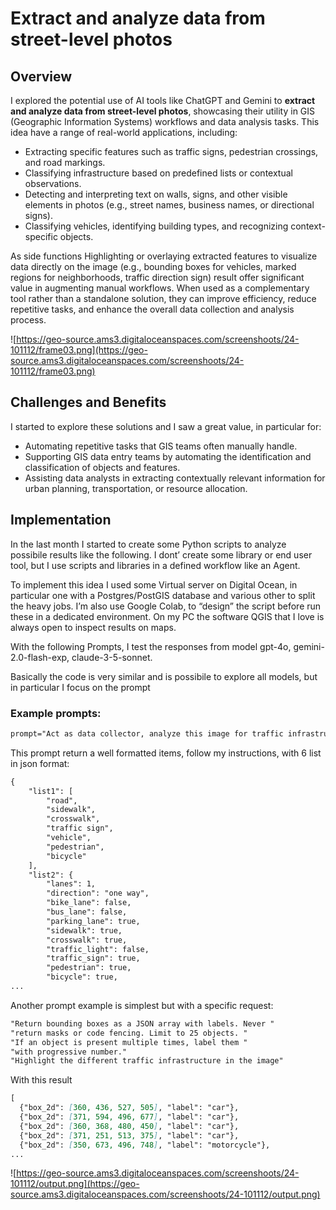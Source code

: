 # Extract and analyze data from street-level photos

## Overview

I explored the potential use of AI tools like ChatGPT and Gemini to **extract and analyze data from street-level photos**, showcasing their utility in GIS (Geographic Information Systems) workflows and data analysis tasks. This idea have a range of real-world applications, including:

- Extracting specific features such as traffic signs, pedestrian crossings, and road markings.
- Classifying infrastructure based on predefined lists or contextual observations.
- Detecting and interpreting text on walls, signs, and other visible elements in photos (e.g., street names, business names, or directional signs).
- Classifying vehicles, identifying building types, and recognizing context-specific objects.

As side functions Highlighting or overlaying extracted features to visualize data directly on the image  (e.g., bounding boxes for vehicles, marked regions for neighborhoods, traffic direction sign) result offer significant value in augmenting manual workflows. When used as a complementary tool rather than a standalone solution, they can improve efficiency, reduce repetitive tasks, and enhance the overall data collection and analysis process.

![https://geo-source.ams3.digitaloceanspaces.com/screenshoots/24-101112/frame03.png](https://geo-source.ams3.digitaloceanspaces.com/screenshoots/24-101112/frame03.png)

## Challenges and Benefits

I started to explore these solutions and I saw a great value, in particular for:

- Automating repetitive tasks that GIS teams often manually handle.
- Supporting GIS data entry teams by automating the identification and classification of objects and features.
- Assisting data analysts in extracting contextually relevant information for urban planning, transportation, or resource allocation.

## Implementation

In the last month I started to create some Python scripts to analyze possibile results like the following. I dont’ create some library or end user tool, but I use scripts and libraries in a defined workflow like an Agent.

To implement this idea I used some Virtual server on Digital Ocean, in particular one with a Postgres/PostGIS database and various other to split the heavy jobs. I’m also use Google Colab, to “design” the script before run these in a dedicated environment. On my PC the software QGIS that I love is always open to inspect results on maps.

With the following Prompts, I test the responses from model gpt-4o, gemini-2.0-flash-exp, claude-3-5-sonnet.

Basically the code is very similar and is possibile to explore all models, but in particular I focus on the prompt

### Example prompts:

```markdown
prompt="Act as data collector, analyze this image for traffic infrastructure visibile within 20 meters of the camera based on perspective or scale. Identify each feature using few word as possibile: road, sidewalk, crosswalk, traffic light, traffic sign, vehicle, pedestrian, bicycle, bus, truck, motorcycle, construction, other. Extract also in a second list the number of lanes, the direction of the traffic, the presence of a bike lane, the presence of a bus lane, the presence of a parking lane, the presence of a sidewalk, the presence of a crosswalk, the presence of a traffic light, the presence of a traffic sign, the presence of a pedestrian, the presence of a bicycle, the presence of a bus, the presence of a truck, the presence of a motorcycle, the presence of a construction site, the presence of a vehicle, the presence of other objects. In a third list extract all infrastructure related to parking. In a forth list extract words and numbers in image. In fifth list analyze all building entrance and catgeorize them. listIn a sixth list extract the position of each object in the image using the format: object: [top, left, bottom, right]. The output will be a json object with all five lists like {\"list1\": [],\"list2\": {\"lanes\": (as number),\"direction\": (as text),\"bike_lane\": true/false,\"bus_lane\": true/false,\"parking_lane\": true/false,\"sidewalk\": true/false,\"crosswalk\": true/false,\"traffic_light\": true/false,\"traffic_sign\": true/false,\"pedestrian\": true/false,\"bicycle\": true/false,\"bus\": true/false,\"truck\": true/false,\"motorcycle\": true/false,\"construction\": true/false,\"vehicle\": true/false,\"other\": true/false},\"list3\": [(list parking infrastructure)],\"list4\": [(list all text and number)],\"list5\": [(list all buiding entrance type)],\"list6\": {(example: \"road\": [300, 0,585,1334 ])}}"
```

This prompt return a well formatted items, follow my instructions, with 6 list in json format:

```markdown
{
    "list1": [
        "road",
        "sidewalk",
        "crosswalk",
        "traffic sign",
        "vehicle",
        "pedestrian",
        "bicycle"
    ],
    "list2": {
        "lanes": 1,
        "direction": "one way",
        "bike_lane": false,
        "bus_lane": false,
        "parking_lane": true,
        "sidewalk": true,
        "crosswalk": true,
        "traffic_light": false,
        "traffic_sign": true,
        "pedestrian": true,
        "bicycle": true,
...
```

Another prompt example is simplest but with a specific request:

```markdown
"Return bounding boxes as a JSON array with labels. Never "
"return masks or code fencing. Limit to 25 objects. "
"If an object is present multiple times, label them "
"with progressive number."
"Highlight the different traffic infrastructure in the image"
```

With this result

```markdown
[
  {"box_2d": [360, 436, 527, 505], "label": "car"},
  {"box_2d": [371, 594, 496, 677], "label": "car"},
  {"box_2d": [360, 368, 480, 450], "label": "car"},
  {"box_2d": [371, 251, 513, 375], "label": "car"},
  {"box_2d": [350, 673, 496, 748], "label": "motorcycle"},
...
```

![https://geo-source.ams3.digitaloceanspaces.com/screenshoots/24-101112/output.png](https://geo-source.ams3.digitaloceanspaces.com/screenshoots/24-101112/output.png)